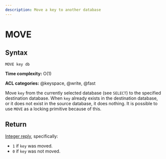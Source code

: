 ```yaml
---
description: Move a key to another database
---
```


# MOVE

## Syntax

    MOVE key db

**Time complexity:** O(1)

**ACL categories:** @keyspace, @write, @fast

Move `key` from the currently selected database (see `SELECT`) to the specified
destination database.
When `key` already exists in the destination database, or it does not exist in
the source database, it does nothing.
It is possible to use `MOVE` as a locking primitive because of this.

## Return

[Integer reply](https://redis.io/docs/reference/protocol-spec/#integers), specifically:

* `1` if `key` was moved.
* `0` if `key` was not moved.
